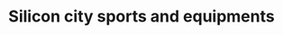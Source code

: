 ---
title: "Silicon city sports and equipments"
url: /bangalore/silicon-city-sports-and-equipments/
shop: sports
---